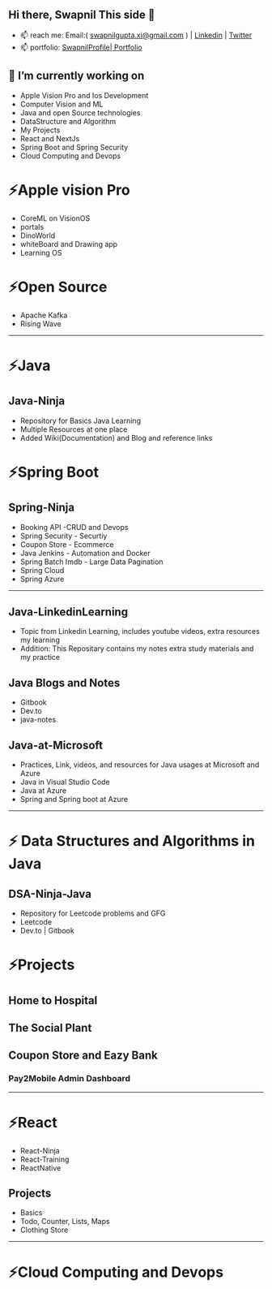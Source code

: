 ## Hi there, Swapnil This side 👋
- 📫 reach me: Email:( swapnilgupta.xi@gmail.com ) | [Linkedin](https://bit.ly/swapnilLinkedin) | [Twitter](https://twitter.com/Insanity_xi)
- 📫 portfolio: [SwapnilProfile| Portfolio](https://bit.ly/m/swapnilProfile)  

## 🔭 I’m currently working on 
-  Apple Vision Pro and Ios Development
-  Computer Vision and ML 
- Java and open Source technologies
- DataStructure and Algorithm 
- My Projects
- React and NextJs
- Spring Boot and Spring Security
- Cloud Computing and Devops
  
# ⚡Apple vision Pro
- CoreML on VisionOS
- portals
- DinoWorld
- whiteBoard and Drawing app
- Learning OS


# ⚡Open Source
- Apache Kafka
- Rising Wave

<hr/>

# ⚡Java 

## Java-Ninja 
- Repository for Basics Java Learning 
- Multiple Resources at one place
- Added Wiki(Documentation) and Blog and reference links
  
# ⚡Spring Boot

## Spring-Ninja 
- Booking API -CRUD and Devops
- Spring Security - Securtiy 
- Coupon Store - Ecommerce
- Java Jenkins - Automation and Docker
- Spring Batch Imdb - Large Data Pagination
- Spring Cloud 
- Spring Azure
<hr/>

## Java-LinkedinLearning
- Topic from Linkedin Learning, includes youtube videos, extra resources my learning
- Addition: This Repositary contains my notes extra study materials and my practice

## Java Blogs and Notes 
- Gitbook 
- Dev.to
- java-notes

## Java-at-Microsoft
- Practices, Link, videos, and resources for Java usages at Microsoft and Azure
- Java in Visual Studio Code 
- Java at Azure 
- Spring and Spring boot at Azure

<hr/>

# ⚡ Data Structures and Algorithms in Java

## DSA-Ninja-Java
- Repository for Leetcode problems and GFG
- Leetcode
- Dev.to | Gitbook

# ⚡Projects
## Home to Hospital
## The Social Plant 
## Coupon Store and Eazy Bank
### Pay2Mobile Admin Dashboard
<hr/>

# ⚡React
- React-Ninja 
- React-Training 
- ReactNative 
## Projects 
  - Basics 
  - Todo, Counter, Lists, Maps
  - Clothing Store 

<hr/>

# ⚡Cloud Computing and Devops

<!--
**swapnilxi/swapnilxi** is a ✨ _special_ ✨ repository because its `README.md` (this file) appears on your GitHub profile.

Here are some ideas to get you started:


- 🌱 I’m currently learning ...
- 👯 I’m looking to collaborate on ...
- 🤔 I’m looking for help with ...
- 💬 Ask me about ...
- 📫 How to reach me: ...
- 😄 Pronouns: ...
- ⚡ Fun fact: ...
-->
